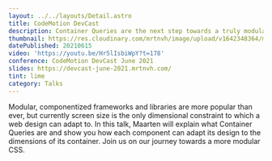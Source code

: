 ```yaml
---
layout: ../../layouts/Detail.astro
title: CodeMotion DevCast
description: Container Queries are the next step towards a truly modular CSS, in the June 2021 episode of Codemotion's DevCast, I talked about why.
thumbnail: https://res.cloudinary.com/mrtnvh/image/upload/v1642348364/mrtnvh.com/codemotion-devcast.jpg
datePublished: 20210615
video: 'https://youtu.be/Hr5lIsbiWpY?t=178'
conference: CodeMotion DevCast June 2021
slides: https://devcast-june-2021.mrtnvh.com/
tint: lime
category: Talks
---
```


Modular, componentized frameworks and libraries are more popular than ever, but currently screen size is the only dimensional constraint to which a web design can adapt to. In this talk, Maarten will explain what Container Queries are and show you how each component can adapt its design to the dimensions of its container. Join us on our journey towards a more modular CSS.
